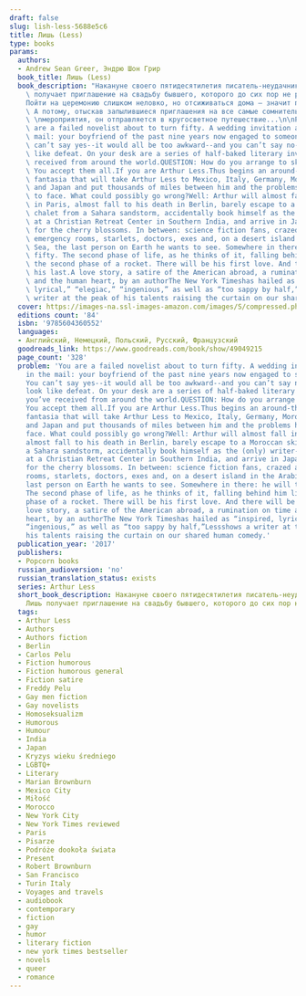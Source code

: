 ```yaml
---
draft: false
slug: lish-less-5688e5c6
title: Лишь (Less)
type: books
params:
  authors:
  - Andrew Sean Greer, Эндрю Шон Грир
  book_title: Лишь (Less)
  book_description: "Накануне своего пятидесятилетия писатель-неудачник Артур Лишь\
    \ получает приглашение на свадьбу бывшего, которого до сих пор не разлюбил.\n\n\
    Пойти на церемонию слишком неловко, но отсиживаться дома — значит признать поражение.\
    \ А потому, отыскав запылившиеся приглашения на все самые сомнительные литературные\
    \ \nмероприятия, он отправляется в кругосветное путешествие...\n\nPROBLEM: You\
    \ are a failed novelist about to turn fifty. A wedding invitation arrives in the\
    \ mail: your boyfriend of the past nine years now engaged to someone else. You\
    \ can’t say yes--it would all be too awkward--and you can’t say no--it would look\
    \ like defeat. On your desk are a series of half-baked literary invitations you’ve\
    \ received from around the world.QUESTION: How do you arrange to skip town?ANSWER:\
    \ You accept them all.If you are Arthur Less.Thus begins an around-the-world-in-eighty-days\
    \ fantasia that will take Arthur Less to Mexico, Italy, Germany, Morocco, India\
    \ and Japan and put thousands of miles between him and the problems he refuses\
    \ to face. What could possibly go wrong?Well: Arthur will almost fall in love\
    \ in Paris, almost fall to his death in Berlin, barely escape to a Moroccan ski\
    \ chalet from a Sahara sandstorm, accidentally book himself as the (only) writer-in-residence\
    \ at a Christian Retreat Center in Southern India, and arrive in Japan too late\
    \ for the cherry blossoms. In between: science fiction fans, crazed academics,\
    \ emergency rooms, starlets, doctors, exes and, on a desert island in the Arabian\
    \ Sea, the last person on Earth he wants to see. Somewhere in there: he will turn\
    \ fifty. The second phase of life, as he thinks of it, falling behind him like\
    \ the second phase of a rocket. There will be his first love. And there will be\
    \ his last.A love story, a satire of the American abroad, a rumination on time\
    \ and the human heart, by an authorThe New York Timeshas hailed as “inspired,\
    \ lyrical,” “elegiac,” “ingenious,” as well as “too sappy by half,”Lessshows a\
    \ writer at the peak of his talents raising the curtain on our shared human comedy."
  cover: https://images-na.ssl-images-amazon.com/images/S/compressed.photo.goodreads.com/books/1524491811i/39927096.jpg
  editions count: '84'
  isbn: '9785604360552'
  languages:
  - Английский, Немецкий, Польский, Русский, Французский
  goodreads_link: https://www.goodreads.com/book/show/49049215
  page_count: '328'
  problem: 'You are a failed novelist about to turn fifty. A wedding invitation arrives
    in the mail: your boyfriend of the past nine years now engaged to someone else.
    You can’t say yes--it would all be too awkward--and you can’t say no--it would
    look like defeat. On your desk are a series of half-baked literary invitations
    you’ve received from around the world.QUESTION: How do you arrange to skip town?ANSWER:
    You accept them all.If you are Arthur Less.Thus begins an around-the-world-in-eighty-days
    fantasia that will take Arthur Less to Mexico, Italy, Germany, Morocco, India
    and Japan and put thousands of miles between him and the problems he refuses to
    face. What could possibly go wrong?Well: Arthur will almost fall in love in Paris,
    almost fall to his death in Berlin, barely escape to a Moroccan ski chalet from
    a Sahara sandstorm, accidentally book himself as the (only) writer-in-residence
    at a Christian Retreat Center in Southern India, and arrive in Japan too late
    for the cherry blossoms. In between: science fiction fans, crazed academics, emergency
    rooms, starlets, doctors, exes and, on a desert island in the Arabian Sea, the
    last person on Earth he wants to see. Somewhere in there: he will turn fifty.
    The second phase of life, as he thinks of it, falling behind him like the second
    phase of a rocket. There will be his first love. And there will be his last.A
    love story, a satire of the American abroad, a rumination on time and the human
    heart, by an authorThe New York Timeshas hailed as “inspired, lyrical,” “elegiac,”
    “ingenious,” as well as “too sappy by half,”Lessshows a writer at the peak of
    his talents raising the curtain on our shared human comedy.'
  publication_year: '2017'
  publishers:
  - Popcorn books
  russian_audioversion: 'no'
  russian_translation_status: exists
  series: Arthur Less
  short_book_description: Накануне своего пятидесятилетия писатель-неудачник Артур
    Лишь получает приглашение на свадьбу бывшего, которого до сих пор не разлюбил...
  tags:
  - Arthur Less
  - Authors
  - Authors fiction
  - Berlin
  - Carlos Pelu
  - Fiction humorous
  - Fiction humorous general
  - Fiction satire
  - Freddy Pelu
  - Gay men fiction
  - Gay novelists
  - Homoseksualizm
  - Humorous
  - Humour
  - India
  - Japan
  - Kryzys wieku średniego
  - LGBTQ+
  - Literary
  - Marian Brownburn
  - Mexico City
  - Miłość
  - Morocco
  - New York City
  - New York Times reviewed
  - Paris
  - Pisarze
  - Podróże dookoła świata
  - Present
  - Robert Brownburn
  - San Francisco
  - Turin Italy
  - Voyages and travels
  - audiobook
  - contemporary
  - fiction
  - gay
  - humor
  - literary fiction
  - new york times bestseller
  - novels
  - queer
  - romance
---
```

